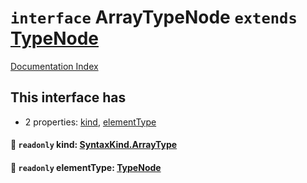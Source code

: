 # `interface` ArrayTypeNode `extends` [TypeNode](../interface.TypeNode/README.md)

[Documentation Index](../README.md)

## This interface has

- 2 properties:
[kind](#-readonly-kind-syntaxkindarraytype),
[elementType](#-readonly-elementtype-typenode)


#### 📄 `readonly` kind: [SyntaxKind.ArrayType](../enum.SyntaxKind/README.md#arraytype--188)



#### 📄 `readonly` elementType: [TypeNode](../interface.TypeNode/README.md)



